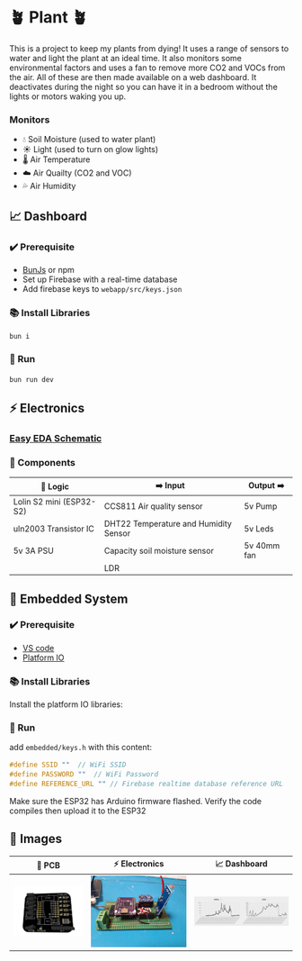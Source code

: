 # 🪴 Plant 🪴


This is a project to keep my plants from dying! It uses a range of sensors to water and light the plant at an ideal time. It also monitors some environmental factors and uses a fan to remove more CO2 and VOCs from the air. All of these are then made available on a web dashboard. It deactivates during the night so you can have it in a bedroom without the lights or motors waking you up.

### Monitors

- 💧 Soil Moisture (used to water plant)
- ☀️ Light (used to turn on glow lights)
- 🌡️ Air Temperature
- ☁️ Air Quailty (CO2 and VOC)
- 💦 Air Humidity


## 📈 Dashboard
<!-- ## [📈 Dashboard](https://plant.etinaude.dev) // -->

### ✔️ Prerequisite

- [BunJs](https://bunjs.dev) or npm
- Set up Firebase with a real-time database
- Add firebase keys to `webapp/src/keys.json`

### 📚 Install Libraries

`bun i`

### 🏃 Run

`bun run dev`

## ⚡ Electronics

### [Easy EDA Schematic](https://easyeda.com/editor#id=12a974c2c440434495f13cfdb8ba623a)

### 🔋 Components

| 🧮 Logic                      | ➡️ Input                              | Output ➡️   |
| ----------------------------- | ------------------------------------- | ----------- |
| Lolin S2 mini (ESP32-S2)      | CCS811 Air quality sensor             | 5v Pump     |
| uln2003 Transistor IC         | DHT22 Temperature and Humidity Sensor | 5v Leds     |
| 5v 3A PSU                     | Capacity soil moisture sensor         | 5v 40mm fan |
|                               | LDR                                   |             |

## 💾 Embedded System

### ✔️ Prerequisite

- [VS code](https://code.visualstudio.com/)
- [Platform IO](https://platformio.org/)

### 📚 Install Libraries

Install the platform IO libraries:

### 🏃 Run

add `embedded/keys.h` with this content:

```cpp
#define SSID ""  // WiFi SSID
#define PASSWORD ""  // WiFi Password
#define REFERENCE_URL "" // Firebase realtime database reference URL
```

Make sure the ESP32 has Arduino firmware flashed. Verify the code compiles then upload it to the ESP32 

## 📸 Images

| 🔋 PCB                    | ⚡ Electronics                            | 📈 Dashboard                  |
| ------------------------- | ----------------------------------------- | ----------------------------- |
| ![PCB](./images/pcb.jpeg) | ![Electronics](./images/electronics.jpeg) | ![graph](./images/graph.jpeg) |
